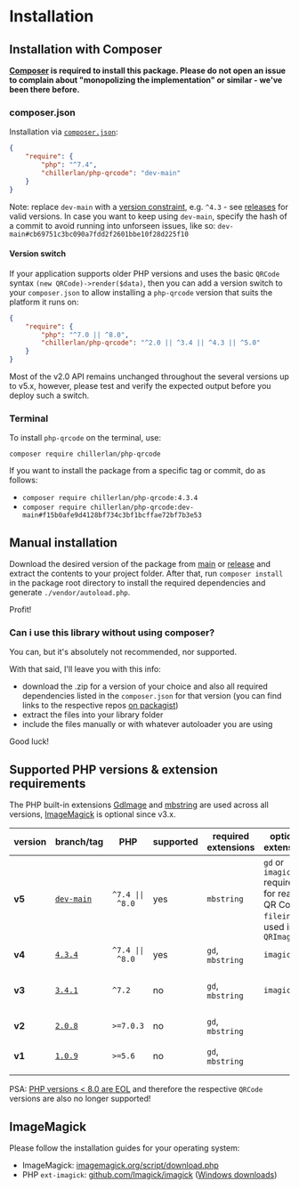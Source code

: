 # Installation

## Installation with Composer

**[Composer](https://getcomposer.org) is required to install this package. Please do not open an issue to complain about "monopolizing the implementation" or similar - we've been there before.**


### composer.json

Installation via [`composer.json`](https://getcomposer.org/doc/04-schema.md):

```json
{
	"require": {
		"php": "^7.4",
		"chillerlan/php-qrcode": "dev-main"
	}
}
```

Note: replace `dev-main` with a [version constraint](https://getcomposer.org/doc/articles/versions.md#writing-version-constraints), e.g. `^4.3` - see [releases](https://github.com/chillerlan/php-qrcode/releases) for valid versions.
In case you want to keep using `dev-main`, specify the hash of a commit to avoid running into unforseen issues, like so: `dev-main#cb69751c3bc090a7fdd2f2601bbe10f28d225f10`


#### Version switch

If your application supports older PHP versions and uses the basic `QRCode` syntax `(new QRCode)->render($data)`, then you can add a version switch to your `composer.json` to allow installing a `php-qrcode` version that suits the platform it runs on:

```json
{
	"require": {
		"php": "^7.0 || ^8.0",
		"chillerlan/php-qrcode": "^2.0 || ^3.4 || ^4.3 || ^5.0"
	}
}
```

Most of the v2.0 API remains unchanged throughout the several versions up to v5.x, however, please test and verify the expected output before you deploy such a switch.


### Terminal

To install `php-qrcode` on the terminal, use:

`composer require chillerlan/php-qrcode`

If you want to install the package from a specific tag or commit, do as follows:

- `composer require chillerlan/php-qrcode:4.3.4`
- `composer require chillerlan/php-qrcode:dev-main#f15b0afe9d4128bf734c3bf1bcffae72bf7b3e53`


## Manual installation

Download the desired version of the package from [main](https://github.com/chillerlan/php-qrcode/archive/refs/heads/main.zip) or
[release](https://github.com/chillerlan/php-qrcode/releases) and extract the contents to your project folder.
After that, run `composer install` in the package root directory to install the required dependencies and generate `./vendor/autoload.php`.

Profit!


### Can i use this library without using composer?

You can, but it's absolutely not recommended, nor supported.

With that said, I'll leave you with this info:

- download the .zip for a version of your choice and also all required dependencies listed in the `composer.json` for that version (you can find links to the respective repos [on packagist](https://packagist.org/packages/chillerlan/php-qrcode))
- extract the files into your library folder
- include the files manually or with whatever autoloader you are using

Good luck!


## Supported PHP versions & extension requirements

The PHP built-in extensions [GdImage](https://www.php.net/manual/book.image.php) and [mbstring](https://www.php.net/manual/book.mbstring.php) are used across all versions, [ImageMagick](https://www.php.net/manual/book.imagick.php) is optional since v3.x.

| version | branch/tag                                                           | PHP              | supported | required extensions | optional extensions                                                                | info                      |
|---------|----------------------------------------------------------------------|------------------|-----------|---------------------|------------------------------------------------------------------------------------|---------------------------|
| **v5**  | [`dev-main`](https://github.com/chillerlan/php-qrcode/tree/main)     | `^7.4 \|\| ^8.0` | yes       | `mbstring`          | `gd` or `imagick` required for reading QR Codes, `fileinfo` is used in `QRImagick` |                           |
| **v4**  | [`4.3.4`](https://github.com/chillerlan/php-qrcode/tree/v4.3.x)      | `^7.4 \|\| ^8.0` | yes       | `gd`, `mbstring`    | `imagick`                                                                          |                           |
| **v3**  | [`3.4.1`](https://github.com/chillerlan/php-qrcode/tree/v3.2.x)      | `^7.2`           | no        | `gd`, `mbstring`    | `imagick`                                                                          | v3.4.1 also supports PHP8 |
| **v2**  | [`2.0.8`](https://github.com/chillerlan/php-qrcode/tree/v2.0.x)      | `>=7.0.3`        | no        | `gd`, `mbstring`    |                                                                                    |                           |
| **v1**  | [`1.0.9`](https://github.com/chillerlan/php-qrcode/tree/v2.0.x-php5) | `>=5.6`          | no        | `gd`, `mbstring`    |                                                                                    | please let PHP 5 die!     |

PSA: [PHP versions < 8.0 are EOL](https://www.php.net/supported-versions.php) and therefore the respective `QRCode` versions are also no longer supported!


## ImageMagick

Please follow the installation guides for your operating system:
- ImageMagick: [imagemagick.org/script/download.php](https://imagemagick.org/script/download.php)
- PHP `ext-imagick`: [github.com/Imagick/imagick](https://github.com/Imagick/imagick) ([Windows downloads](https://mlocati.github.io/articles/php-windows-imagick.html))
